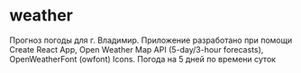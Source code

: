 # weather
Прогноз погоды для г. Владимир.
Приложение разработано при помощи 
Create React App,
Open Weather Map API (5-day/3-hour forecasts),
OpenWeatherFont (owfont) Icons.
Погода на 5 дней по времени суток
